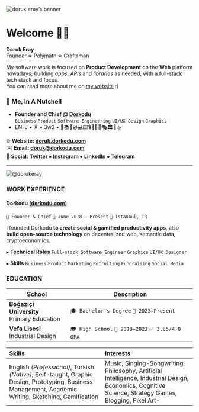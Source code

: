 ![doruk eray’s banner](banner.png)

# Welcome 👋🏻

**Doruk Eray** <br>Founder ∗ Polymath ∗ Craftsman

My software work is focused on **Product Development** on the **Web** platform nowadays; building _apps_, _APIs_ and _libraries_ as needed, with a full-stack tech stack and focus. <br>
You can read more about me on [my website](https://doruk.dorkodu.com) :)

### 🌰 Me, In A Nutshell

- **Founder and Chief @ [Dorkodu](https://dorkodu.com)** <br>
  `Business` `Product` `Software Engineering` `UI/UX Design` `Graphics`
- ENFJ • ♓ • 3w2 • 🤩📚💸💿💻⌨️🎙🎸🎶🎨🎭🏛🗽🛸

🌐 **Website: [doruk.dorkodu.com](https://doruk.dorkodu.com)**  <br>
✉️ **Email: [doruk@dorkodu.com ](mailto:doruk@dorkodu.com)** <br>
👥 **Social:** **[Twitter](https://twitter.com/d0rukeray)**  ⦁ [**Instagram**](https://instagram.com/d0rukeray) ⦁ [**LinkedIn**](https://linkedin.com/in/dorukeray) ⦁ [**Telegram** ](https://t.me/dorukeray) <br>

<hr/>

<img src="https://ghchart.rshah.org/50bb50/dorukeray" alt="@dorukeray">

### WORK EXPERIENCE

#### **Dorkodu** [(dorkodu.com)](https://dorkodu.com/)

`💼 Founder & Chief` `📅 June 2018 – Present` `📍 Istanbul, TR`

I founded Dorkodu **to create social & gamified productivity apps**, also **build open-source technology** on decentralized web, semantic data, cryptoeconomics.

▸  **Technical Roles**  `Full-stack Software Engineer` `Graphics` `UI/UX Designer` <br>

▸  **Skills**  `Business` `Product` `Marketing` `Recruiting` `Fundraising` `Social Media` <br>

### **EDUCATION**

| School                                   | Description                                    |
| ---------------------------------------- | ---------------------------------------------- |
| **Boğaziçi University**<br />Primary Education | `🎓 Bachelor's Degree` `📅 2023–Present`          |
| **Vefa Lisesi**<br />Industrial Design   | `🎓 High School` `📅 2018–2023` `✅ 3.85/4.0 GPA` |

| Skills                                                       | Interests                                                    |
| :----------------------------------------------------------- | :----------------------------------------------------------- |
| English *(Professional)*, Turkish *(Native)*, Self-taught, Graphic Design, Prototyping, Business Management, Academic Writing, Sketching, Gamification | Music, Singing-Songwriting, Philosophy, Artificial Intelligence, Industrial Design, Economics, Cognitive Science, Strategy Games, Blogging, Pixel Art- |
